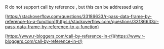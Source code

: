 R do not support call by reference , but this can be addressed using

[https://stackoverflow.com/questions/33186633/r-pass-data-frame-by-reference-to-a-function](https://stackoverflow.com/questions/33186633/r-pass-data-frame-by-reference-to-a-function)

[https://www.r-bloggers.com/call-by-reference-in-r/](https://www.r-bloggers.com/call-by-reference-in-r/)

